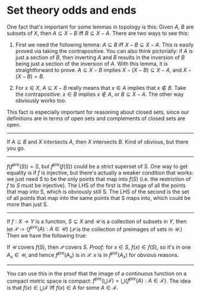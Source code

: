 # Set theory odds and ends

One fact that's important for some lemmas in topology is this: Given $A$, $B$ are subsets of $X$, then $A \subseteq X - B$ iff $B \subseteq X - A$. There are two ways to see this:

 1. First we need the following lemma: $A \subseteq B$ iff $X-B \subseteq X-A$. This is easily proved via taking the contrapositive. You can also think pictorially: if $A$ is just a section of $B$, then inverting $A$ and $B$ results in the inversion of $B$ being just a section of the inversion of $A$.
    With this lemma, it is straightforward to prove. $A \subseteq X-B$ implies $X - (X - B) \subseteq X - A$, and $X - (X - B) = B$.

 2. For $x \in X$, $A \subseteq X - B$ really  means that $x \in A$ implies that $x \notin B$. Take the contrapositive: $x \in B$ implies $x \notin A$, or $B \subseteq X - A$. The other way obviously works too.

This fact is especially important for reasoning about closed sets, since our definitions are in terms of open sets and complements of closed sets are open.

---

If $A \subseteq B$ and $X$ intersects $A$, then $X$ intersects $B$. Kind of obvious, but there you go.

---

$f(f^{pre}(S) ) = S$, but $f^{pre}(f(S))$ could be a strict superset of $S$. One way to get equality is if $f$ is injective, but there's actually a weaker condition that works: we just need $S$ to be the only points that map into $f(S)$ (i.e. the restriction of $f$ to $S$ must be injective). The LHS of the first is the image of all the points that map into S, which is obviously still S. The LHS of the second is the set of all points that map into the same points that S maps into, which could be more than just S.

---

If $f: X \rightarrow Y$ is a function, $S \subseteq X$ and $\mathcal{U}$ is a collection of subsets in $Y$, then let $\mathcal{P} := \{f^{pre}(A) : A \in \mathcal{U}\}$ ($\mathcal{P}$ is the collection of preimages of sets in $\mathcal{U}$.) Then we have the following true:

If $\mathcal{U}$ covers $f(S)$, then $\mathcal{P}$ covers $S$. *Proof:* for $x \in S$, $f(x) \in f(S)$, so it's in one $A_x \in \mathcal{U}$, and hence $f^{pre}(A_x)$ is in $\mathcal{P}$. $x$ is in $f^{pre}(A_x)$ for obvious reasons.

---

You can use this in the proof that the image of a continuous function on a compact metric space is compact: $f^{pre}(\bigcup \mathcal{F}) = \bigcup \{ f^{pre}(A) : A \in \mathcal{F}\}$. The idea is that $f(x) \in \bigcup \mathcal{F}$ iff $f(x) \in A$ for some $A \in \mathcal{F}$.
